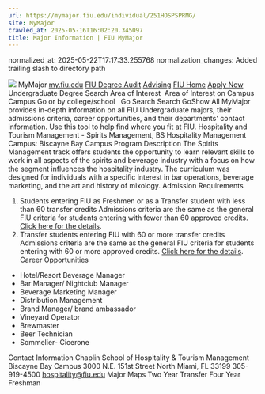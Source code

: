 ```yaml
---
url: https://mymajor.fiu.edu/individual/251HOSPSPRMG/
site: MyMajor
crawled_at: 2025-05-16T16:02:20.345097
title: Major Information | FIU MyMajor
---
```

normalized_at: 2025-05-22T17:17:33.255768
normalization_changes: Added trailing slash to directory path

![](https://mymajor.fiu.edu/assets/logo-T4VPR2BI.png)
MyMajor
[my.fiu.edu](https://my.fiu.edu/)
[FIU Degree Audit](https://dasa.fiu.edu/all-departments/advising/panther-success-hub/panther-degree-audit/)
[Advising](https://advising.fiu.edu)
[FIU Home](https://www.fiu.edu/)
[Apply Now](https://admissions.fiu.edu/)
Undergraduate Degree Search
Area of Interest
​
Area of Interest
on
Campus
​
Campus
Go
or by college/school
​
​
Go
Search
Search
GoShow All
MyMajor provides in-depth information on all FIU Undergraduate majors, their admissions criteria, career opportunities, and their departments' contact information. Use this tool to help find where you fit at FIU.
Hospitality and Tourism Management - Spirits Management,
BS
Hospitality Management
Campus:
Biscayne Bay Campus
Program Description
The Spirits Management track offers students the opportunity to learn relevant skills to work in all aspects of the spirits and beverage industry with a focus on how the segment influences the hospitality industry. The curriculum was designed for individuals with a specific interest in bar operations, beverage marketing, and the art and history of mixology.
Admission Requirements
1. Students entering FIU as Freshmen or as a Transfer student with less than 60 transfer credits
Admissions criteria are the same as the general FIU criteria for students entering with fewer than 60 approved credits. [Click here for the details](http://admissions.fiu.edu/apply/freshman/).
2. Transfer students entering FIU with 60 or more transfer credits
Admissions criteria are the same as the general FIU criteria for students entering with 60 or more approved credits. [Click here for the details](http://admissions.fiu.edu/apply/transfer/).
Career Opportunities
  * Hotel/Resort Beverage Manager 
  * Bar Manager/ Nightclub Manager 
  * Beverage Marketing Manager 
  * Distribution Management 
  * Brand Manager/ brand ambassador 
  * Vineyard Operator 
  * Brewmaster 
  * Beer Technician 
  * Sommelier- Cicerone


Contact Information
Chaplin School of Hospitality & Tourism Management
Biscayne Bay Campus 3000 N.E. 151st Street North Miami, FL 33199 
305-919-4500
hospitality@fiu.edu
Major Maps
Two Year Transfer
Four Year Freshman
